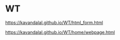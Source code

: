 # WT

https://kavandalal.github.io/WT/html_form.html


https://kavandalal.github.io/WT/home/webpage.html
